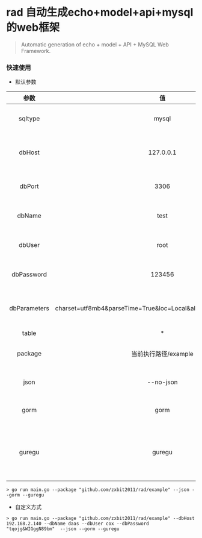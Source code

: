 # rad 自动生成echo+model+api+mysql的web框架
> Automatic generation of echo + model + API + MySQL Web Framework.
### 快速使用
 * 默认参数

|参数|值|备注|
|:----:|:----:|:----:|
|sqltype|mysql|数据库类型|
|dbHost|127.0.0.1|数据库主机地址|
|dbPort|3306|数据库默认|
|dbName|test|数据库名称|
|dbUser|root|数据库用户名|
|dbPassword|123456|数据库密码|
|dbParameters|charset=utf8mb4&parseTime=True&loc=Local&allowNativePasswords=true|数据库连接字符串|
|table|*|表名|
|package|当前执行路径/example|项目包路径|
|json|--no-json|添加json标记|
|gorm|gorm|添加gorm标记|
|guregu|guregu|支持可为空值的字段类型|
 ````
 > go run main.go --package "github.com/zxbit2011/rad/example" --json --gorm --guregu
 ````
* 自定义方式
 ````
 > go run main.go --package "github.com/zxbit2011/rad/example" --dbHost 192.168.2.140 --dbName daas --dbUser cox --dbPassword "tqojg&WIGggN89bm"  --json --gorm --guregu
 ````
